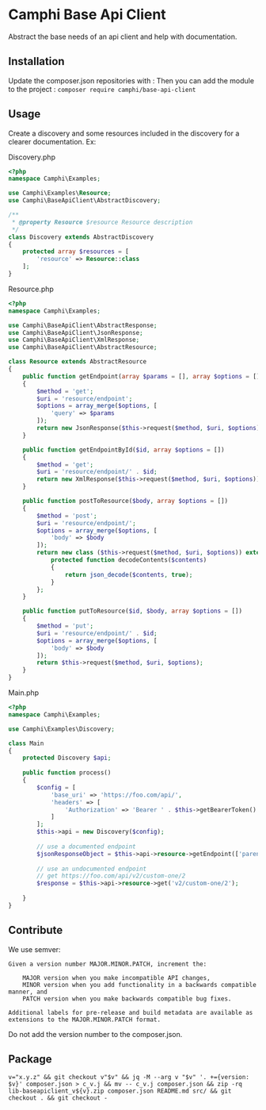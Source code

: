 # Camphi Base Api Client
Abstract the base needs of an api client and help with documentation.

## Installation
Update the composer.json repositories with :
Then you can add the module to the project : `composer require camphi/base-api-client`

## Usage
Create a discovery and some resources included in the discovery for a clearer documentation.
Ex:


Discovery.php
```php
<?php
namespace Camphi\Examples;

use Camphi\Examples\Resource;
use Camphi\BaseApiClient\AbstractDiscovery;

/**
 * @property Resource $resource Resource description
 */
class Discovery extends AbstractDiscovery
{
    protected array $resources = [
        'resource' => Resource::class
    ];
}
```

Resource.php
```php
<?php
namespace Camphi\Examples;

use Camphi\BaseApiClient\AbstractResponse;
use Camphi\BaseApiClient\JsonResponse;
use Camphi\BaseApiClient\XmlResponse;
use Camphi\BaseApiClient\AbstractResource;

class Resource extends AbstractResource
{
    public function getEndpoint(array $params = [], array $options = [])
    {
        $method = 'get';
        $uri = 'resource/endpoint';
        $options = array_merge($options, [
            'query' => $params
        ]);
        return new JsonResponse($this->request($method, $uri, $options));
    }

    public function getEndpointById($id, array $options = [])
    {
        $method = 'get';
        $uri = 'resource/endpoint/' . $id;
        return new XmlResponse($this->request($method, $uri, $options));
    }

    public function postToResource($body, array $options = [])
    {
        $method = 'post';
        $uri = 'resource/endpoint/';
        $options = array_merge($options, [
            'body' => $body
        ]);
        return new class ($this->request($method, $uri, $options)) extends AbstractResponse {
            protected function decodeContents($contents)
            {
                return json_decode($contents, true);
            }
        };
    }

    public function putToResource($id, $body, array $options = [])
    {
        $method = 'put';
        $uri = 'resource/endpoint/' . $id;
        $options = array_merge($options, [
            'body' => $body
        ]);
        return $this->request($method, $uri, $options);
    }
}
```

Main.php
```php
<?php
namespace Camphi\Examples;

use Camphi\Examples\Discovery;

class Main
{
    protected Discovery $api;
    
    public function process()
    {
        $config = [
            'base_uri' => 'https://foo.com/api/',
            'headers' => [
                'Authorization' => 'Bearer ' . $this->getBearerToken()
            ]
        ];
        $this->api = new Discovery($config);
        
        // use a documented endpoint
        $jsonResponseObject = $this->api->resource->getEndpoint(['parent_id' => 1]);
        
        // use an undocumented endpoint
        // get https://foo.com/api/v2/custom-one/2
        $response = $this->api->resource->get('v2/custom-one/2');
        
    }
}
```

## Contribute
We use semver:
```text
Given a version number MAJOR.MINOR.PATCH, increment the:

    MAJOR version when you make incompatible API changes,
    MINOR version when you add functionality in a backwards compatible manner, and
    PATCH version when you make backwards compatible bug fixes.

Additional labels for pre-release and build metadata are available as extensions to the MAJOR.MINOR.PATCH format.
```
Do not add the version number to the composer.json.

## Package
``v="x.y.z" && git checkout v"$v" && jq -M --arg v "$v" '. +={version: $v}' composer.json > c_v.j && mv -- c_v.j composer.json && zip -rq lib-baseapiclient_v${v}.zip composer.json README.md src/ && git checkout . && git checkout -``
